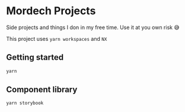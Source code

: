 # Mordech Projects
Side projects and things I don in my free time. Use it at you own risk 😅

This project uses `yarn workspaces` and `NX`

## Getting started

```bash
yarn
```
## Component library

```bash
yarn storybook
```

